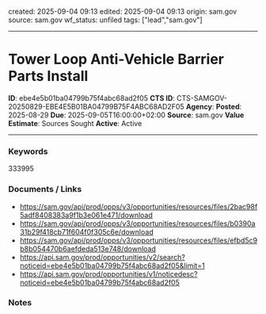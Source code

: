 created: 2025-09-04 09:13
edited: 2025-09-04 09:13
origin: sam.gov
source: sam.gov
wf_status: unfiled
tags: ["lead","sam.gov"]

---

# Tower Loop Anti-Vehicle Barrier Parts Install

**ID**: ebe4e5b01ba04799b75f4abc68ad2f05
**CTS ID**: CTS-SAMGOV-20250829-EBE4E5B01BA04799B75F4ABC68AD2F05
**Agency**: 
**Posted**: 2025-08-29
**Due**: 2025-09-05T16:00:00+02:00
**Source**: sam.gov
**Value Estimate**: Sources Sought
**Active**: Active

---

### Keywords
333995

### Documents / Links
- <https://sam.gov/api/prod/opps/v3/opportunities/resources/files/2bac98f5adf8408383a9f1b3e061e471/download>
- <https://sam.gov/api/prod/opps/v3/opportunities/resources/files/b0390a31b29f418cb71f604f0f305c6e/download>
- <https://sam.gov/api/prod/opps/v3/opportunities/resources/files/efbd5c9b8b054470b6aefdeda513e748/download>
- <https://api.sam.gov/prod/opportunities/v2/search?noticeid=ebe4e5b01ba04799b75f4abc68ad2f05&limit=1>
- <https://api.sam.gov/prod/opportunities/v1/noticedesc?noticeid=ebe4e5b01ba04799b75f4abc68ad2f05>

### Notes

